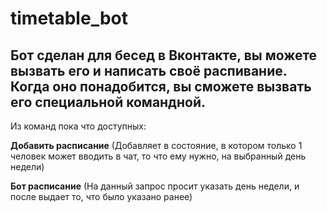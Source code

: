 # timetable_bot
## Бот сделан для бесед в Вконтакте, вы можете вызвать его и написать своё распивание. Когда оно понадобится, вы сможете вызвать его специальной командной.
Из команд пока что доступных:

**Добавить расписание** (Добавляет в состояние, в котором только 1 человек может вводить в чат, то что ему нужно, на выбранный день недели)

**Бот расписание** (На данный запрос просит указать день недели, и после выдает то, что было указано ранее)
